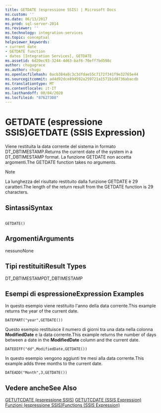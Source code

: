 ```yaml
---
title: GETDATE (espressione SSIS) | Microsoft Docs
ms.custom: ''
ms.date: 06/13/2017
ms.prod: sql-server-2014
ms.reviewer: ''
ms.technology: integration-services
ms.topic: conceptual
helpviewer_keywords:
- current date
- GETDATE function
- dates [Integration Services], GETDATE
ms.assetid: 6d20ec93-3244-4d63-baf6-70eff7bd598c
author: chugugrace
ms.author: chugu
ms.openlocfilehash: 0acb384a8c3c3dfdae55c7172f341f9e32765e44
ms.sourcegitcommit: ad4d92dce894592a259721a1571b1d8736abacdb
ms.translationtype: MT
ms.contentlocale: it-IT
ms.lasthandoff: 08/04/2020
ms.locfileid: "87627308"
---
```

# <a name="getdate-ssis-expression"></a><span data-ttu-id="0f657-102">GETDATE (espressione SSIS)</span><span class="sxs-lookup"><span data-stu-id="0f657-102">GETDATE (SSIS Expression)</span></span>
  <span data-ttu-id="0f657-103">Viene restituita la data corrente del sistema in formato DT_DBTIMESTAMP.</span><span class="sxs-lookup"><span data-stu-id="0f657-103">Returns the current date of the system in a DT_DBTIMESTAMP format.</span></span> <span data-ttu-id="0f657-104">La funzione GETDATE non accetta argomenti.</span><span class="sxs-lookup"><span data-stu-id="0f657-104">The GETDATE function takes no arguments.</span></span>  
  
> [!NOTE]  
>  <span data-ttu-id="0f657-105">La lunghezza del risultato restituito dalla funzione GETDATE è 29 caratteri.</span><span class="sxs-lookup"><span data-stu-id="0f657-105">The length of the return result from the GETDATE function is 29 characters.</span></span>  
  
## <a name="syntax"></a><span data-ttu-id="0f657-106">Sintassi</span><span class="sxs-lookup"><span data-stu-id="0f657-106">Syntax</span></span>  
  
```  
  
GETDATE()  
```  
  
## <a name="arguments"></a><span data-ttu-id="0f657-107">Argomenti</span><span class="sxs-lookup"><span data-stu-id="0f657-107">Arguments</span></span>  
 <span data-ttu-id="0f657-108">nessuno</span><span class="sxs-lookup"><span data-stu-id="0f657-108">None</span></span>  
  
## <a name="result-types"></a><span data-ttu-id="0f657-109">Tipi restituiti</span><span class="sxs-lookup"><span data-stu-id="0f657-109">Result Types</span></span>  
 <span data-ttu-id="0f657-110">DT_DBTIMESTAMP</span><span class="sxs-lookup"><span data-stu-id="0f657-110">DT_DBTIMESTAMP</span></span>  
  
## <a name="expression-examples"></a><span data-ttu-id="0f657-111">Esempi di espressione</span><span class="sxs-lookup"><span data-stu-id="0f657-111">Expression Examples</span></span>  
 <span data-ttu-id="0f657-112">In questo esempio viene restituito l'anno della data corrente.</span><span class="sxs-lookup"><span data-stu-id="0f657-112">This example returns the year of the current date.</span></span>  
  
```  
DATEPART("year",GETDATE())  
```  
  
 <span data-ttu-id="0f657-113">Questo esempio restituisce il numero di giorni tra una data nella colonna **ModifiedDate** e la data corrente.</span><span class="sxs-lookup"><span data-stu-id="0f657-113">This example returns the number of days between a date in the **ModifiedDate** column and the current date.</span></span>  
  
```  
DATEDIFF("dd",ModifiedDate,GETDATE())  
```  
  
 <span data-ttu-id="0f657-114">In questo esempio vengono aggiunti tre mesi alla data corrente.</span><span class="sxs-lookup"><span data-stu-id="0f657-114">This example adds three months to the current date.</span></span>  
  
```  
DATEADD("Month",3,GETDATE())  
```  
  
## <a name="see-also"></a><span data-ttu-id="0f657-115">Vedere anche</span><span class="sxs-lookup"><span data-stu-id="0f657-115">See Also</span></span>  
 <span data-ttu-id="0f657-116">[GETUTCDATE &#40;espressione SSIS&#41;](getutcdate-ssis-expression.md) </span><span class="sxs-lookup"><span data-stu-id="0f657-116">[GETUTCDATE &#40;SSIS Expression&#41;](getutcdate-ssis-expression.md) </span></span>  
 [<span data-ttu-id="0f657-117">Funzioni &#40;espressione SSIS&#41;</span><span class="sxs-lookup"><span data-stu-id="0f657-117">Functions &#40;SSIS Expression&#41;</span></span>](functions-ssis-expression.md)  
  
  
